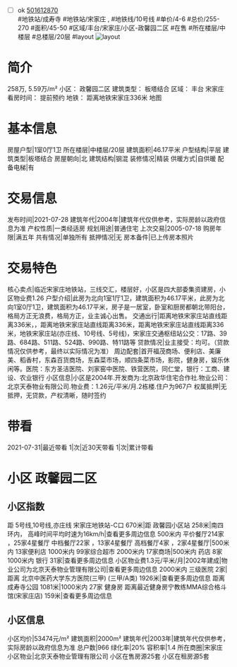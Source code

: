 - [ ] ok [501612870](https://bj.5i5j.com/ershoufang/501612870.html)  
 #地铁站/成寿寺 #地铁站/宋家庄 ,  #地铁线/10号线
#单价/4-6 #总价/255-270 #面积/45-50   #区域/丰台/宋家庄/小区-政馨园二区 #在售 #所在楼层/中楼层 #总楼层/20层 #layout 
![layout](http://image2a.5i5j.com/bdir/layout/7d5cc913abde4d2ebb1e01c56ab815a3.jpg_P5.jpg) 
# 简介 
 258万,  5.59万/m² 
小区： 政馨园二区
建筑类型： 板塔结合
区域： 丰台 宋家庄
看房时间： 提前预约
地铁： 距离地铁宋家庄336米 地图
# 基本信息 
 房屋户型|1室0厅1卫
所在楼层|中楼层/20层
建筑面积|46.17平米
户型结构|平层
建筑类型|板塔结合
房屋朝向|北
建筑结构|钢混
装修情况|精装
供暖方式|自供暖
配备电梯|有
# 交易信息 
 发布时间|2021-07-28
建筑年代|2004年|建筑年代仅供参考，实际房龄以政府信息为准
产权性质|一类经适房
规划用途|普通住宅
上次交易|2005-07-18
购房年限|满五年
共有情况|单独所有
抵押情况|无
房本备件|已上传房本照片
# 交易特色 
 核心卖点|临近宋家庄地铁站，三线交汇，楼层好，小区是四大部委集资建房，小区物业费1.26
户型介绍|此房为北向1室1厅1卫，建筑面积为46.17平米，此房为北向1室0厅1卫，建筑面积为46.17平米，房子是一居室，卧室和厨房都朝北带阳台，格局方正无浪费，格局方正，业主诚心出售。
交通出行|距离地铁宋家庄站直线距离336米，，距离地铁宋家庄站直线距离336米，距离地铁宋家庄站直线距离336米，地铁宋家庄站(亦庄线、10号线、5号线)，宋家庄交通枢纽站公交：17路、39路、684路、511路、524路、990路、特11路等
贷款情况|业主接受：均可。（贷款情况仅供参考，最终以实际情况为准）
周边配套|首开福茂商场、便利店、美廉美、稻香村，东森百货商场，东森菜市场，顺四条菜市场，影院，健身房，娱乐休闲等。医院：东方圣洁医院、刘家窑中医院、铁营医院，同仁堂，银行：工商、建设、农业银行
小区信息|小区是2004年.开发商为:北京政华住宅合作社.物业公司：北京天泰物业有限公司.物业费：1.26元/平米/月.2栋楼.住户为967户
权属抵押|无抵押，无贷款，产权清晰，随时签约
# 带看 
 2021-07-31|最近带看	 1|次|近30天带看	 1|次|累计带看
# 小区 政馨园二区
## 小区指数 
 距 5号线,10号线,亦庄线 宋家庄地铁站-C口 670米|距 政馨园小区站 258米|南四环内， 高峰时间平均时速为16km/h|查看更多周边信息
500米内 平价餐厅214家 ，25家4星餐厅
中档餐厅22家 ，13家4星餐厅
高档餐厅4家 ，2家4星餐厅|500米内 13家便利店
1000米内 99家综合超市
2000米内 17家商场|500米内 药店 8家
1000米内 银行 31家|查看更多周边信息
小区物业费1.3元/平米/月|2002年建成|物业公司为北京天泰物业管理有限公司|查看更多周边信息
2000米内 三级医院 2家|距离 北京中医药大学东方医院(三甲) (三甲/A类) 1926米|查看更多周边信息
距离 成寿寺公园 1081米|1000米内 27家 健身房
距离最近健身房宁教练MMA综合格斗馆(宋家庄店) 159米|查看更多周边信息
## 小区信息 
 小区均价|53474元/m²
建筑面积|2000m²
建筑年代|2003年|建筑年代仅供参考，实际房龄以政府信息为准
总户数|966
绿化率|20%
容积率|1.4
所在商圈|宋家庄
小区物业|北京天泰物业管理有限公司
小区在售房源25套
小区在租房源5套
